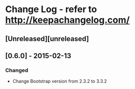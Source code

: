 # Change Log - refer to http://keepachangelog.com/

## [Unreleased][unreleased]

## [0.6.0] - 2015-02-13

### Changed
- Change Bootstrap version from 2.3.2 to 3.3.2
